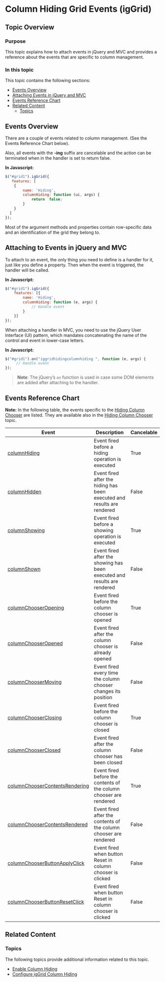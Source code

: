 ﻿<!--
|metadata|
{
    "fileName": "iggrid-column-hiding-grid-events",
    "controlName": "igGrid",
    "tags": ["API","Grids"]
}
|metadata|
-->

# Column Hiding Grid Events (igGrid)

## Topic Overview

### Purpose

This topic explains how to attach events in jQuery and MVC and provides a reference about the events that are specific to column management.


### In this topic

This topic contains the following sections:

-   [Events Overview](#events-overview)
-   [Attaching Events in jQuery and MVC](#attaching-events)
-   [Events Reference Chart](#events-reference)
-   [Related Content](#related-content)
    -   [Topics](#topics)

## <a id="events-overview"></a> Events Overview

There are a couple of events related to column management. (See the Events Reference Chart below).

Also, all events with the **-ing** suffix are cancelable and the action can be terminated when in the handler is set to return false.

**In Javascript:**

```js
$("#grid1").igGrid({
   features: [
	{
		name: 'Hiding',
		columnHiding: function (ui, args) {
			return  false;
		}
    }
  ]
});
```

Most of the argument methods and properties contain row-specific data and an identification of the grid they belong to.

## <a id="attaching-events"></a> Attaching to Events in jQuery and MVC

To attach to an event, the only thing you need to define is a handler for it, just like you define a property. Then when the event is triggered, the handler will be called.

**In Javascript:**

```js
$("#grid1").igGrid({
    features: [{
        name: 'Hiding',
        columnHiding: function (e, args) {
            // Handle event
        }
    }]
});
```

When attaching a handler in MVC, you need to use the jQuery User Interface (UI) pattern, which mandates concatenating the name of the control and event in lower-case letters.

**In Javascript:**

```js
$("#grid1").on("iggridhidingcolumnhiding ", function (e, args) {
     // Handle event
});
```

> **Note**: The jQuery’s `on` function is used in case some DOM elements are added after attaching to the handler.

## <a id="events-reference"></a> Events Reference Chart

**Note:** In the following table, the events specific to the [Hiding Column Chooser](igGrid-Hiding-Column-Chooser.html) are listed. They are available also in the [Hiding Column Chooser](igGrid-Hiding-Column-Chooser.html) topic.

Event | Description | Cancelable
------|-------------|-----------
[columnHiding](%%jQueryApiUrl%%/ui.iggridhiding#events:columnHiding) | Event fired before a hiding operation is executed | True
[columnHidden](%%jQueryApiUrl%%/ui.iggridhiding#events:columnHidden) | Event fired after the hiding has been executed and results are rendered | False
[columnShowing](%%jQueryApiUrl%%/ui.iggridhiding#events:columnShowing) | Event fired before a showing operation is executed | True
[columnShown](%%jQueryApiUrl%%/ui.iggridhiding#events:columnShown) | Event fired after the showing has been executed and results are rendered | False
[columnChooserOpening](%%jQueryApiUrl%%/ui.iggridhiding#events:columnChooserOpening) | Event fired before the column chooser is opened | True
[columnChooserOpened](%%jQueryApiUrl%%/ui.iggridhiding#events:columnChooserOpened) | Event fired after the column chooser is already opened | False
[columnChooserMoving](%%jQueryApiUrl%%/ui.iggridhiding#events:columnChooserMoving) | Event fired every time the column chooser changes its position | False
[columnChooserClosing](%%jQueryApiUrl%%/ui.iggridhiding#events:columnChooserClosing) | Event fired before the column chooser is closed | True
[columnChooserClosed](%%jQueryApiUrl%%/ui.iggridhiding#events:columnChooserClosed) | Event fired after the column chooser has been closed | False
[columnChooserContentsRendering](%%jQueryApiUrl%%/ui.iggridhiding#events:columnChooserContentsRendering) | Event fired before the contents of the column chooser are rendered | True
[columnChooserContentsRendered](%%jQueryApiUrl%%/ui.iggridhiding#events:columnChooserContentsRendered) | Event fired after the contents of the column chooser are rendered | False
[columnChooserButtonApplyClick](%%jQueryApiUrl%%/ui.iggridhiding#events:columnChooserButtonApplyClick) | Event fired when button Reset in column chooser is clicked | False
[columnChooserButtonResetClick](%%jQueryApiUrl%%/ui.iggridhiding#events:columnChooserButtonResetClick) | Event fired when button Reset in column chooser is clicked | False


## <a id="related-content"></a> Related Content

### <a id="topics"></a> Topics
The following topics provide additional information related to this topic.

-   [Enable Column Hiding](igGrid-Column-Hiding-Enabling-Column-Hiding.html)
-   [Configure igGrid Column Hiding](igGrid-Configure-Column-Hiding.html)
